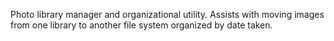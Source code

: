 Photo library manager and organizational utility.  Assists with moving images from one library to another file system organized by date taken.
